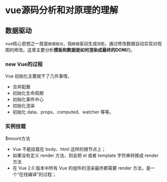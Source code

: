 # vue源码分析和对原理的理解

## 	数据驱动

vue核心思想之一就是`数据驱动`，指`数据`驱动生成`视图`，通过修改数据自动实现对视图的修改。这里主要分析**模板和数据是如何渲染成最终的DOM**的。

### 	new Vue的过程

Vue 初始化主要就干了几件事情，

- 合并配置
- 初始化生命周期
- 初始化事件中心
- 初始化渲染
- 初始化 data、props、computed、watcher 等等。

###  	实例挂载

$mount方法

- Vue 不能挂载在 body、html 这样的根节点上；
- 如果没有定义 render 方法，则会把 el 或者 template 字符串转换成 render 方法
- 在 Vue 2.0 版本中所有 Vue 的组件的渲染最终都需要 render 方法，是一个“在线编译”的过程；




